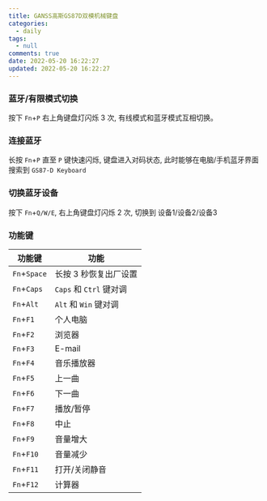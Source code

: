 ```yaml
---
title: GANSS高斯GS87D双模机械键盘
categories:
  - daily
tags:
  - null
comments: true
date: 2022-05-20 16:22:27
updated: 2022-05-20 16:22:27
---
```


### 蓝牙/有限模式切换

按下 `Fn`+`P` 右上角键盘灯闪烁 3 次, 有线模式和蓝牙模式互相切换。

### 连接蓝牙

长按 `Fn`+`P` 直至 `P` 键快速闪烁, 键盘进入对码状态, 此时能够在电脑/手机蓝牙界面搜索到 `GS87-D Keyboard`

### 切换蓝牙设备

按下 `Fn`+`Q/W/E`, 右上角键盘灯闪烁 2 次, 切换到 设备1/设备2/设备3

<!-- more -->

### 功能键

| 功能键       | 功能                    |
| ------------ | ----------------------- |
| `Fn`+`Space` | 长按 3 秒恢复出厂设置   |
| `Fn`+`Caps`  | `Caps` 和 `Ctrl` 键对调 |
| `Fn`+`Alt`   | `Alt` 和 `Win` 键对调   |
| `Fn`+`F1`    | 个人电脑                |
| `Fn`+`F2`    | 浏览器                  |
| `Fn`+`F3`    | E-mail                  |
| `Fn`+`F4`    | 音乐播放器              |
| `Fn`+`F5`    | 上一曲                  |
| `Fn`+`F6`    | 下一曲                  |
| `Fn`+`F7`    | 播放/暂停               |
| `Fn`+`F8`    | 中止                    |
| `Fn`+`F9`    | 音量增大                |
| `Fn`+`F10`   | 音量减少                |
| `Fn`+`F11`   | 打开/关闭静音           |
| `Fn`+`F12`   | 计算器                  |

